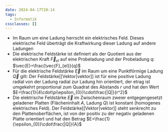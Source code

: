 ```yaml
---
date: 2024-04-17T20:14
tags:
  - Informatik
cssclasses: []
---
```

- Im Raum um eine Ladung herrscht ein elektrisches Feld. Dieses elektrische Feld überträgt die Kraftwirkung dieser Ladung auf andere Ladungen
- Die elektrische Feldstärke ist definiert als der Quotient aus der elektrischen Kraft $\vec{F}_{el}$ auf eine Probeladung und der Probeladung $q$: $\vec{E}=\frac{\vec{F}_{el}}{q}$
- Für die elektrische Feldstärke $\vec{E}$ im Raum um eine Punktförmige Ladung $\vec{Q}$ gilt: Der Feldstärke[[Vektor|vektor]] ist für eine positive Ladung radial von der Ladung radial zur Ladung hin orientiert, der etrag ist umgekehrt proportional zum Quadrat des Abstands $r$ und hat den Wert $E=\frac{1}{4\cdot\pi\epsilon_{0}}\cdot\frac{|Q|}{r^2}$
- Die elektrische Feldstärke $\vec{E}$ im Zwischenraum zweier entgegengesetzt geladener Platten (Flächeninhalt $A$, Ladung $Q$) ist konstant (homogenes elektrisches Feld). Der Feldstärke[[Vektor|vektor]] steht senkrecht zu den Plattenoberflächen, ist von der positiv zu der negativ geladenen Platte orientiert und hat den Betrag $E=\frac{1}{\epsilon_{0}}\cdot\frac{|Q|}{A}$
